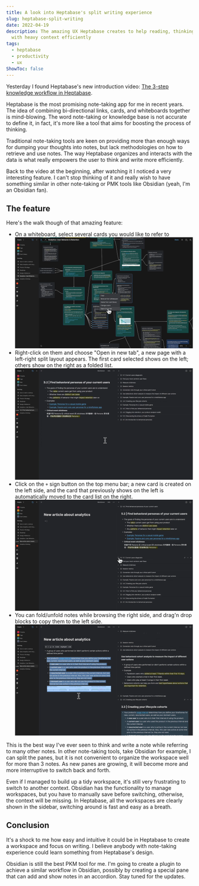 ```yaml
---
title: A look into Heptabase's split writing experience
slug: heptabase-split-writing
date: 2022-04-19
description: The amazing UX Heptabase creates to help reading, thinking, and writing
  with heavy context efficiently
tags:
  - heptabase
  - productivity
  - ux
ShowToc: false
---
```


Yesterday I found Heptabase's new introduction video: [The 3-step knowledge workflow in Heptabase](https://www.youtube.com/watch?v=oVXQx9sz_Wk).

Heptabase is the most promising note-taking app for me in recent years. The idea of combining bi-directional links, cards, and whiteboards together is mind-blowing. The word note-taking or knowledge base is not accurate to define it, in fact, it's more like a tool that aims for boosting the process of thinking.

Traditional note-taking tools are keen on providing more than enough ways for dumping your thoughts into notes, but lack methodologies on how to retrieve and use notes. The way Heptabase organizes and interacts with the data is what really empowers the user to think and write more efficiently.

Back to the video at the beginning, after watching it I noticed a very interesting feature. I can't stop thinking of it and really wish to have something similar in other note-taking or PMK tools like Obsidian (yeah, I'm an Obsidian fan).

## The feature

Here's the walk though of that amazing feature:

-  On a whiteboard, select several cards you would like to refer to ![](images/heptabase.png)
- Right-click on them and choose "Open in new tab", a new page with a left-right split layout appears. The first card selected shows on the left; others show on the right as a folded list. ![](images/heptabase-1.png)
- Click on the `+` sign button on the top menu bar; a new card is created on the left side, and the card that previously shows on the left is automatically moved to the card list on the right.  ![](images/heptabase-2.png)
- You can fold/unfold notes while browsing the right side, and drag'n drop blocks to copy them to the left side. ![](images/heptabase-3.png)

This is the best way I've ever seen to think and write a note while referring to many other notes. In other note-taking tools, take Obsidian for example, I can split the panes, but it is not convenient to organize the workspace well for more than 3 notes. As new panes are growing, it will become more and more interruptive to switch back and forth.

Even if I managed to build up a tidy workspace, it's still very frustrating to switch to another context. Obsidian has the functionality to manage workspaces, but you have to manually save before switching, otherwise, the context will be missing. In Heptabase, all the workspaces are clearly shown in the sidebar, switching around is fast and easy as a breath.

## Conclusion

It's a shock to me how easy and intuitive it could be in Heptabase to create a workspace and focus on writing. I believe anybody with note-taking experience could learn something from Heptabase's design.

Obsidian is still the best PKM tool for me. I'm going to create a plugin to achieve a similar workflow in Obsidian, possibly by creating a special pane that can add and show notes in an accordion. Stay tuned for the updates.